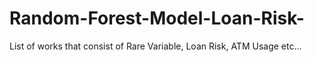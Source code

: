 # Random-Forest-Model-Loan-Risk-
List of works that consist of Rare Variable, Loan Risk, ATM Usage etc...
